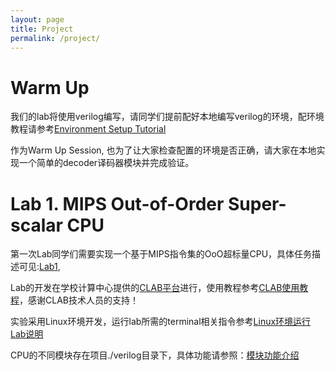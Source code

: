 ```yaml
---
layout: page
title: Project
permalink: /project/
---
```

# Warm Up

我们的lab将使用verilog编写，请同学们提前配好本地编写verilog的环境，配环境教程请参考[Environment Setup Tutorial](/2024Fall/static_files/Lab/Verilog环境搭建教程.pdf)

作为Warm Up Session, 也为了让大家检查配置的环境是否正确，请大家在本地实现一个简单的decoder译码器模块并完成验证。


# Lab 1. MIPS Out-of-Order Super-scalar CPU

第一次Lab同学们需要实现一个基于MIPS指令集的OoO超标量CPU，具体任务描述可见:[Lab1](/2024Fall/static_files/Lab/Lab1/Lab_1_Manual.pdf),

Lab的开发在学校计算中心提供的[CLAB平台](https://clab.pku.edu.cn)进行，使用教程参考[CLAB使用教程](/2024Fall/static_files/Lab/Lab1/智能硬件体系结构.pdf)，感谢CLAB技术人员的支持！

实验采用Linux环境开发，运行lab所需的terminal相关指令参考[Linux环境运行Lab说明](/2024Fall/static_files/Lab/Lab1/Linux环境运行Lab说明.html)

CPU的不同模块存在项目./verilog目录下，具体功能请参照：[模块功能介绍](/2024Fall/static_files/Lab/Lab1/模块说明.html)